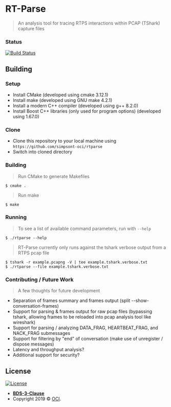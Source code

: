 # RT-Parse
> An analysis tool for tracing RTPS interactions within PCAP (TShark) capture files

### Status
[![Build Status](https://travis-ci.org/simpsont-oci/rtparse.png)](https://travis-ci.org/simpsont-oci/rtparse)

## Building

### Setup
- Install CMake (developed using cmake 3.12.1)
- Install make (developed using GNU make 4.2.1) 
- Install a modern C++ compiler (developed using g++ 8.2.0)
- Install Boost C++ libraries (only used for program options) (developed using 1.67.0)

### Clone
- Clone this repository to your local machine using `https://github.com/simpsont-oci/rtparse`
- Switch into cloned directory

### Building
> Run CMake to generate Makefiles
```shell
$ cmake .
```
> Run make
```shell
$ make
```

### Running
> To see a list of available command parameters, run with `--help`
```shell
$ ./rtparse --help
```
> RT-Parse currently only runs against the tshark verbose output from a RTPS pcap file
```shell
$ tshark -r example.pcapng -V | tee example.tshark.verbose.txt
$ ./rtparse --file example.tshark.verbose.txt
```

### Contributing / Future Work
> A few thoughts for future development
- Separation of frames summary and frames output (split --show-conversation-frames)
- Support for parsing & frames output for raw pcap files (bypassing tshark, allowing frames to be reloaded into pcap analysis tool like wireshark)
- Support for parsing / analyzing DATA_FRAG, HEARTBEAT_FRAG, and NACK_FRAG submessages
- Support for filtering by "end" of conversation (make use of unregister / dispose messages)
- Latency and throughput analysis?
- Additional support for security?

## License

[![License](https://img.shields.io/badge/License-BSD%203--Clause-blue.svg)](https://opensource.org/licenses/BSD-3-Clause)
- **[BDS-3-Clause](http://opensource.org/licenses/BSD-3-Clause)**
- Copyright 2019 © <a href="http://objectcomputing.com" target="_blank">OCI</a>.
